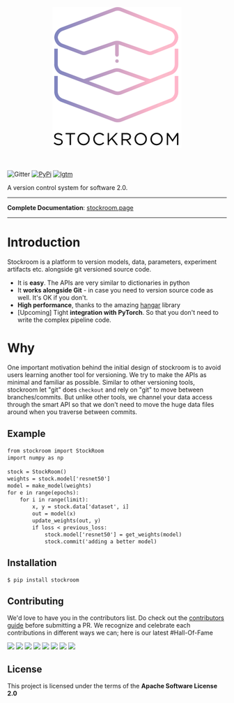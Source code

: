 <div align="center">
  <img src="docs/img/logo_with_text.png" width="296" height="323">
  <br><br><br>
</div>


![Gitter](https://img.shields.io/gitter/room/tensorwerk/stockroom?color=%2332a877&style=for-the-badge)
[![PyPi](https://img.shields.io/pypi/v/stockroom?style=for-the-badge)](https://pypi.python.org/pypi/stockroom)
[![lgtm](https://img.shields.io/lgtm/grade/python/github/tensorwerk/stockroom?style=for-the-badge)](https://lgtm.com/projects/g/tensorwerk/stockroom/)

A version control system for software 2.0.

---

**Complete Documentation**: [stockroom.page](https://stockroom.page)

---

# Introduction
Stockroom is a platform to version models, data, parameters, experiment artifacts etc. alongside git
versioned source code.

- It is **easy**. The APIs are very similar to dictionaries in python
- It **works alongside Git** - in case you need to version source code as well. It's OK if you don't.
- **High performance**, thanks to the amazing [hangar](https://github.com/tensorwerk/hangar-py) library
- [Upcoming] Tight **integration with PyTorch**. So that you don't need to write the complex pipeline code.  

# Why
One important motivation behind the initial design of stockroom is to avoid users
learning another tool for versioning. We try to make the APIs as minimal and familiar
as possible. Similar to other versioning tools, stockroom let "git" does ``checkout``
and rely on "git" to move between branches/commits. But unlike other tools, we channel
your data access through the smart API so that we don't need to move the huge data files
around when you traverse between commits.   



## Example
    from stockroom import StockRoom
    import numpy as np

    stock = StockRoom()
    weights = stock.model['resnet50']
    model = make_model(weights)
    for e in range(epochs):
        for i in range(limit):
            x, y = stock.data['dataset', i]
            out = model(x)
            update_weights(out, y)
            if loss < previous_loss:
                stock.model['resnet50'] = get_weights(model)
                stock.commit('adding a better model)


## Installation

```console
$ pip install stockroom
```

## Contributing
We'd love to have you in the contributors list. Do check out the [contributors guide]() before submitting a PR.
We recognize and celebrate each contributions in different ways we can; here is our latest #Hall-Of-Fame

[![](https://sourcerer.io/fame/hhsecond/tensorwerk/stockroom/images/0)](https://sourcerer.io/fame/hhsecond/tensorwerk/stockroom/links/0)
[![](https://sourcerer.io/fame/hhsecond/tensorwerk/stockroom/images/1)](https://sourcerer.io/fame/hhsecond/tensorwerk/stockroom/links/1)
[![](https://sourcerer.io/fame/hhsecond/tensorwerk/stockroom/images/2)](https://sourcerer.io/fame/hhsecond/tensorwerk/stockroom/links/2)
[![](https://sourcerer.io/fame/hhsecond/tensorwerk/stockroom/images/3)](https://sourcerer.io/fame/hhsecond/tensorwerk/stockroom/links/3)
[![](https://sourcerer.io/fame/hhsecond/tensorwerk/stockroom/images/4)](https://sourcerer.io/fame/hhsecond/tensorwerk/stockroom/links/4)
[![](https://sourcerer.io/fame/hhsecond/tensorwerk/stockroom/images/5)](https://sourcerer.io/fame/hhsecond/tensorwerk/stockroom/links/5)
[![](https://sourcerer.io/fame/hhsecond/tensorwerk/stockroom/images/6)](https://sourcerer.io/fame/hhsecond/tensorwerk/stockroom/links/6)
[![](https://sourcerer.io/fame/hhsecond/tensorwerk/stockroom/images/7)](https://sourcerer.io/fame/hhsecond/tensorwerk/stockroom/links/7)

## License

This project is licensed under the terms of the **Apache Software License 2.0**
